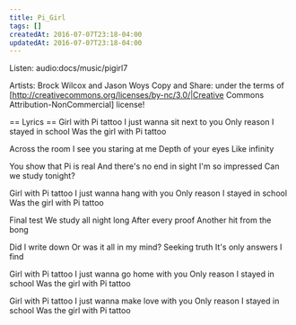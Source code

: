 ```yaml
---
title: Pi_Girl
tags: []
createdAt: 2016-07-07T23:18-04:00
updatedAt: 2016-07-07T23:18-04:00
---
```


Listen: audio:docs/music/pigirl7

Artists: Brock Wilcox and Jason Woys
Copy and Share: under the terms of [http://creativecommons.org/licenses/by-nc/3.0/|Creative Commons Attribution-NonCommercial] license!

== Lyrics ==
Girl with Pi tattoo
I just wanna sit next to you
Only reason I stayed in school
Was the girl with Pi tattoo

Across the room
I see you staring at me
Depth of your eyes
Like infinity

You show that Pi is real
And there's no end in sight
I'm so impressed
Can we study tonight?

Girl with Pi tattoo
I just wanna hang with you
Only reason I stayed in school
Was the girl with Pi tattoo

Final test
We study all night long
After every proof
Another hit from the bong

Did I write down
Or was it all in my mind?
Seeking truth
It's only answers I find

Girl with Pi tattoo
I just wanna go home with you
Only reason I stayed in school
Was the girl with Pi tattoo

Girl with Pi tattoo
I just wanna make love with you
Only reason I stayed in school
Was the girl with Pi tattoo

